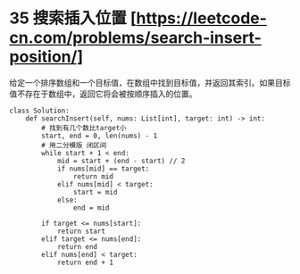 # 35 搜索插入位置 [https://leetcode-cn.com/problems/search-insert-position/]
给定一个排序数组和一个目标值，在数组中找到目标值，并返回其索引。如果目标值不存在于数组中，返回它将会被按顺序插入的位置。
```
class Solution:
    def searchInsert(self, nums: List[int], target: int) -> int:
        # 找到有几个数比target小
        start, end = 0, len(nums) - 1
        # 用二分模版 闭区间
        while start + 1 < end:
            mid = start + (end - start) // 2
            if nums[mid] == target:
                return mid
            elif nums[mid] < target:
                start = mid
            else:
                end = mid
        
        if target <= nums[start]:
            return start
        elif target <= nums[end]:
            return end
        elif nums[end] < target:
            return end + 1
```